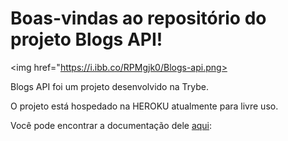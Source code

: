 # Boas-vindas ao repositório do projeto Blogs API!

<img href="https://i.ibb.co/RPMgjk0/Blogs-api.png>

Blogs API foi um projeto desenvolvido na Trybe.

O projeto está hospedado na HEROKU atualmente para livre uso.

Você pode encontrar a documentação dele <a href="https://documenter.getpostman.com/view/22231157/UzXKXeb1#f6e184aa-4c28-4953-a470-dcc4fee7aae8">aqui</a>: 

<br />
